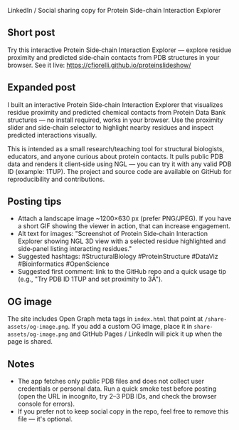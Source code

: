 LinkedIn / Social sharing copy for Protein Side-chain Interaction Explorer

Short post
-----------
Try this interactive Protein Side‑chain Interaction Explorer — explore residue proximity and predicted side‑chain contacts from PDB structures in your browser. See it live: https://cfiorelli.github.io/proteinslideshow/

Expanded post
-------------
I built an interactive Protein Side‑chain Interaction Explorer that visualizes residue proximity and predicted chemical contacts from Protein Data Bank structures — no install required, works in your browser. Use the proximity slider and side‑chain selector to highlight nearby residues and inspect predicted interactions visually.

This is intended as a small research/teaching tool for structural biologists, educators, and anyone curious about protein contacts. It pulls public PDB data and renders it client‑side using NGL — you can try it with any valid PDB ID (example: 1TUP). The project and source code are available on GitHub for reproducibility and contributions.

Posting tips
-------------
- Attach a landscape image ~1200×630 px (prefer PNG/JPEG). If you have a short GIF showing the viewer in action, that can increase engagement.
- Alt text for images: "Screenshot of Protein Side‑chain Interaction Explorer showing NGL 3D view with a selected residue highlighted and side‑panel listing interacting residues."
- Suggested hashtags: #StructuralBiology #ProteinStructure #DataViz #Bioinformatics #OpenScience
- Suggested first comment: link to the GitHub repo and a quick usage tip (e.g., "Try PDB ID 1TUP and set proximity to 3Å").

OG image
--------
The site includes Open Graph meta tags in `index.html` that point at `/share-assets/og-image.png`. If you add a custom OG image, place it in `share-assets/og-image.png` and GitHub Pages / LinkedIn will pick it up when the page is shared.

Notes
-----
- The app fetches only public PDB files and does not collect user credentials or personal data. Run a quick smoke test before posting (open the URL in incognito, try 2–3 PDB IDs, and check the browser console for errors).
- If you prefer not to keep social copy in the repo, feel free to remove this file — it's optional.
